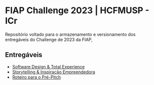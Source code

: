 # FIAP Challenge 2023 | HCFMUSP - ICr
Repositório voltado para o armazenamento e versionamento dos entregáveis do Challenge de 2023 da FIAP, 

## Entregáveis
- [Software Design & Total Experience](https://docs.google.com/document/d/1lIulxY_UAfxJadtZOuWjXpwYPlccvcG6jyaL1t-_M8w/edit?usp=sharing)
- [Storytelling & Inspiração Empreendedora](https://docs.google.com/document/d/12ERGbgFAYJlR2BmhuYin0Py68B_uEMvdB2xmAQnauIU/edit?usp=sharing)
- [Roteiro para o Pré-Pitch](https://docs.google.com/document/d/19AodRi_BRCKVx5RxXAmmsGIWF0Yg-nTIOW4IW4G73go/edit?usp=sharing)